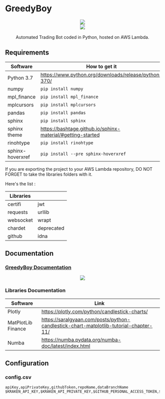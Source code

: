 # GreedyBoy

<p align="center">
  <img src="https://github.com/kevinpruvost/GreedyBoy/blob/main/logo/eye.png"/><br/>
  <img src="https://github.com/kevinpruvost/GreedyBoy/blob/main/logo/title.png"/><br/><br/>
Automated Trading Bot coded in Python, hosted on AWS Lambda.
</p>


## Requirements

|Software        |How to get it                                               |
|----------------|------------------------------------------------------------|
|Python 3.7      |https://www.python.org/downloads/release/python-370/        |
|numpy           |`pip install numpy`                                         |
|mpl_finance     |`pip install mpl_finance`     |
|mplcursors      |`pip install mplcursors`      |
|pandas          |`pip install pandas`          |
|sphinx          |`pip install sphinx`          |
|sphinx theme    |https://bashtage.github.io/sphinx-material/#getting-started|
|rinohtype       |`pip install rinohtype`|
|sphinx-hoverxref|`pip install --pre sphinx-hoverxref`|

If you are exporting the project to your AWS Lambda repository, DO NOT FORGET to take the libraries folders with it.

Here's the list :

| Libraries | |
|-----------|-|
| certifi | jwt |
| requests | urllib |
| websocket | wrapt |
| chardet | deprecated |
| github | idna |

## Documentation

### [GreedyBoy Documentation](https://kevinpruvost.github.io/GreedyBoy/)

<p align="center">
  <a href="https://kevinpruvost.github.io/GreedyBoy/" target="_blank">
    <img src="https://github.com/kevinpruvost/GreedyBoy/blob/main/docsrc/_static/doc_screenshot.png" href="https://kevinpruvost.github.io/GreedyBoy/"/><br/>
  </a>
</p>

### Libraries Documentation

|Software|Link                         |
|--------|-----------------------------|
|Plotly  |https://plotly.com/python/candlestick-charts/|
|MatPlotLib Finance  | https://saralgyaan.com/posts/python-candlestick-chart-matplotlib-tutorial-chapter-11/ |
|Numba | https://numba.pydata.org/numba-doc/latest/index.html|

## Configuration

### config.csv

```csv
apiKey,apiPrivateKey,githubToken,repoName,dataBranchName
$KRAKEN_API_KEY,$KRAKEN_API_PRIVATE_KEY,$GITHUB_PERSONAL_ACCESS_TOKEN,$REPOSITORY_NAME_FOR_DATA,$DATA_BRANCH_NAME
```
